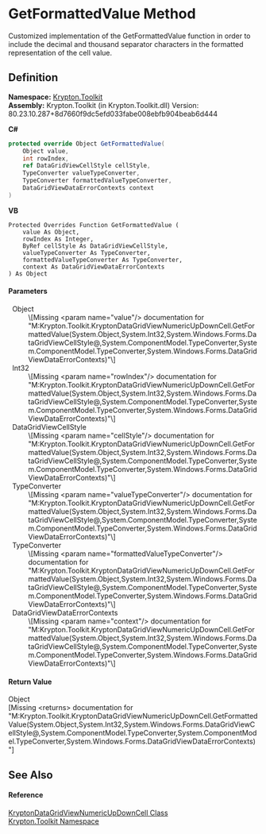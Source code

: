 # GetFormattedValue Method


Customized implementation of the GetFormattedValue function in order to include the decimal and thousand separator characters in the formatted representation of the cell value.



## Definition
**Namespace:** <a href="79d2eac2-21f4-54ff-7552-b20c33c30600.md">Krypton.Toolkit</a>  
**Assembly:** Krypton.Toolkit (in Krypton.Toolkit.dll) Version: 80.23.10.287+8d7660f9dc5efd033fabe008ebfb904beab6d444

**C#**
``` C#
protected override Object GetFormattedValue(
	Object value,
	int rowIndex,
	ref DataGridViewCellStyle cellStyle,
	TypeConverter valueTypeConverter,
	TypeConverter formattedValueTypeConverter,
	DataGridViewDataErrorContexts context
)
```
**VB**
``` VB
Protected Overrides Function GetFormattedValue ( 
	value As Object,
	rowIndex As Integer,
	ByRef cellStyle As DataGridViewCellStyle,
	valueTypeConverter As TypeConverter,
	formattedValueTypeConverter As TypeConverter,
	context As DataGridViewDataErrorContexts
) As Object
```



#### Parameters
<dl><dt>  Object</dt><dd>\[Missing &lt;param name="value"/&gt; documentation for "M:Krypton.Toolkit.KryptonDataGridViewNumericUpDownCell.GetFormattedValue(System.Object,System.Int32,System.Windows.Forms.DataGridViewCellStyle@,System.ComponentModel.TypeConverter,System.ComponentModel.TypeConverter,System.Windows.Forms.DataGridViewDataErrorContexts)"\]</dd><dt>  Int32</dt><dd>\[Missing &lt;param name="rowIndex"/&gt; documentation for "M:Krypton.Toolkit.KryptonDataGridViewNumericUpDownCell.GetFormattedValue(System.Object,System.Int32,System.Windows.Forms.DataGridViewCellStyle@,System.ComponentModel.TypeConverter,System.ComponentModel.TypeConverter,System.Windows.Forms.DataGridViewDataErrorContexts)"\]</dd><dt>  DataGridViewCellStyle</dt><dd>\[Missing &lt;param name="cellStyle"/&gt; documentation for "M:Krypton.Toolkit.KryptonDataGridViewNumericUpDownCell.GetFormattedValue(System.Object,System.Int32,System.Windows.Forms.DataGridViewCellStyle@,System.ComponentModel.TypeConverter,System.ComponentModel.TypeConverter,System.Windows.Forms.DataGridViewDataErrorContexts)"\]</dd><dt>  TypeConverter</dt><dd>\[Missing &lt;param name="valueTypeConverter"/&gt; documentation for "M:Krypton.Toolkit.KryptonDataGridViewNumericUpDownCell.GetFormattedValue(System.Object,System.Int32,System.Windows.Forms.DataGridViewCellStyle@,System.ComponentModel.TypeConverter,System.ComponentModel.TypeConverter,System.Windows.Forms.DataGridViewDataErrorContexts)"\]</dd><dt>  TypeConverter</dt><dd>\[Missing &lt;param name="formattedValueTypeConverter"/&gt; documentation for "M:Krypton.Toolkit.KryptonDataGridViewNumericUpDownCell.GetFormattedValue(System.Object,System.Int32,System.Windows.Forms.DataGridViewCellStyle@,System.ComponentModel.TypeConverter,System.ComponentModel.TypeConverter,System.Windows.Forms.DataGridViewDataErrorContexts)"\]</dd><dt>  DataGridViewDataErrorContexts</dt><dd>\[Missing &lt;param name="context"/&gt; documentation for "M:Krypton.Toolkit.KryptonDataGridViewNumericUpDownCell.GetFormattedValue(System.Object,System.Int32,System.Windows.Forms.DataGridViewCellStyle@,System.ComponentModel.TypeConverter,System.ComponentModel.TypeConverter,System.Windows.Forms.DataGridViewDataErrorContexts)"\]</dd></dl>

#### Return Value
Object  
\[Missing &lt;returns&gt; documentation for "M:Krypton.Toolkit.KryptonDataGridViewNumericUpDownCell.GetFormattedValue(System.Object,System.Int32,System.Windows.Forms.DataGridViewCellStyle@,System.ComponentModel.TypeConverter,System.ComponentModel.TypeConverter,System.Windows.Forms.DataGridViewDataErrorContexts)"\]

## See Also


#### Reference
<a href="da662690-15df-824b-9286-8849d5edc80d.md">KryptonDataGridViewNumericUpDownCell Class</a>  
<a href="79d2eac2-21f4-54ff-7552-b20c33c30600.md">Krypton.Toolkit Namespace</a>  
